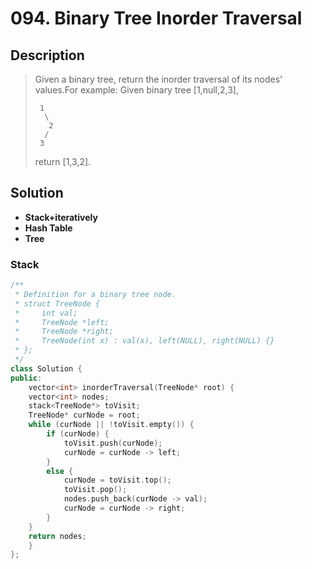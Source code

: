 # 094. Binary Tree Inorder Traversal

## Description
> Given a binary tree, return the inorder traversal of its nodes' values.For example: Given binary tree [1,null,2,3],
> ```
>  1
>   \
>    2
>   /
>  3
> ```
> return [1,3,2].

## Solution
- **Stack+iteratively**
- **Hash Table**
- **Tree**


### Stack
```C++
/**
 * Definition for a binary tree node.
 * struct TreeNode {
 *     int val;
 *     TreeNode *left;
 *     TreeNode *right;
 *     TreeNode(int x) : val(x), left(NULL), right(NULL) {}
 * };
 */
class Solution {
public:
    vector<int> inorderTraversal(TreeNode* root) {
    vector<int> nodes;
    stack<TreeNode*> toVisit;
    TreeNode* curNode = root;
    while (curNode || !toVisit.empty()) {
        if (curNode) {
            toVisit.push(curNode);
            curNode = curNode -> left;
        }
        else {
            curNode = toVisit.top();
            toVisit.pop();
            nodes.push_back(curNode -> val);
            curNode = curNode -> right;
        }
    }
    return nodes;
    }
};
```
